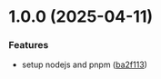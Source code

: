 # 1.0.0 (2025-04-11)


### Features

* setup nodejs and pnpm ([ba2f113](https://github.com/evners/setup-turborepo/commit/ba2f113e18f63c7bd93f9e6266bf92dd9982aafc))
